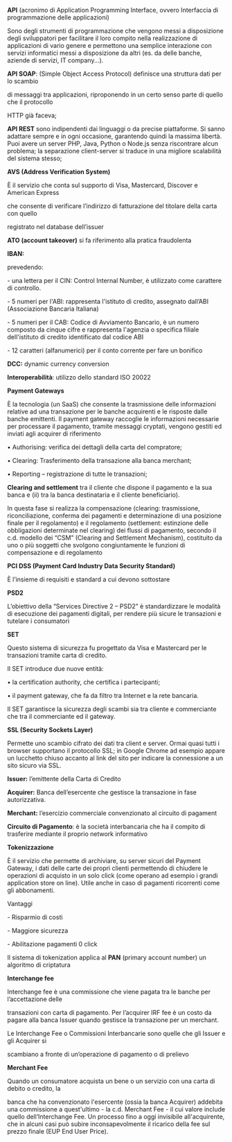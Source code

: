 ﻿**API** (acronimo di Application Programming Interface, ovvero Interfaccia di programmazione delle applicazioni) 

Sono degli strumenti di programmazione che vengono messi a disposizione degli sviluppatori per facilitare il loro compito nella realizzazione di applicazioni di vario genere e permettono una semplice interazione con servizi informatici messi a disposizione da altri (es. da delle banche, aziende di servizi, IT company...).

**API SOAP**: (Simple Object Access Protocol) definisce una struttura dati per lo scambio

di messaggi tra applicazioni, riproponendo in un certo senso parte di quello che il protocollo

HTTP già faceva;

**API REST** sono indipendenti dai linguaggi o da precise piattaforme. Si sanno adattare sempre e in ogni occasione, garantendo quindi la massima libertà. Puoi avere un server PHP, Java, Python o Node.js senza riscontrare alcun problema; la separazione client-server si traduce in una migliore scalabilità del sistema stesso;

**AVS (**Address Verification System**)** 

È il servizio che conta sul supporto di Visa, Mastercard, Discover e American Express

che consente di verificare l’indirizzo di fatturazione del titolare della carta con quello

registrato nel database dell’issuer

**ATO (account takeover)** 
si fa riferimento alla pratica fraudolenta

**IBAN:**

prevedendo:

\- una lettera per il CIN: Control Internal Number, è utilizzato come carattere di controllo.

\- 5 numeri per l'ABI: rappresenta l'istituto di credito, assegnato dall’ABI (Associazione Bancaria Italiana)

\- 5 numeri per il CAB: Codice di Avviamento Bancario, è un numero composto da cinque cifre e rappresenta l'agenzia o specifica filiale dell'istituto di credito identificato dal codice ABI

\- 12 caratteri (alfanumerici) per il conto corrente per fare un bonifico

**DCC:** dynamic currency conversion

**Interoperabilità**: utilizzo dello standard ISO 20022

**Payment Gateways**

È la tecnologia (un SaaS) che consente la trasmissione delle informazioni relative ad una transazione per le banche acquirenti e le risposte dalle banche emittenti. Il payment gateway raccoglie le informazioni necessarie per processare il pagamento, tramite messaggi cryptati, vengono gestiti ed inviati agli acquirer di riferimento

• Authorising: verifica dei dettagli della carta del compratore;

• Clearing: Trasferimento della transazione alla banca merchant;

• Reporting – registrazione di tutte le transazioni;

**Clearing and settlement** tra il cliente che dispone il pagamento e la sua banca e (ii) tra la banca destinataria e il cliente beneficiario).

In questa fase si realizza la compensazione (clearing: trasmissione, riconciliazione, conferma dei pagamenti e determinazione di una posizione finale per il regolamento) e il regolamento (settlement: estinzione delle obbligazioni determinate nel clearing) dei flussi di pagamento, secondo il c.d. modello dei “CSM” (Clearing and Settlement Mechanism), costituito da uno o più soggetti che svolgono congiuntamente le funzioni di compensazione e di regolamento

**PCI DSS (Payment Card Industry Data Security Standard)**

È l’insieme di requisiti e standard a cui devono sottostare

**PSD2**

L’obiettivo della “Services Directive 2 – PSD2” è standardizzare le modalità di esecuzione dei pagamenti digitali, per rendere più sicure le transazioni e tutelare i consumatori

**SET**

Questo sistema di sicurezza fu progettato da Visa e Mastercard per le transazioni tramite carta di credito.

Il SET introduce due nuove entità:

• la certification authority, che certifica i partecipanti;

• il payment gateway, che fa da filtro tra Internet e la rete bancaria.

Il SET garantisce la sicurezza degli scambi sia tra cliente e commerciante che tra il commerciante ed il gateway.

**SSL (Security Sockets Layer)**

Permette uno scambio cifrato dei dati tra client e server. Ormai quasi tutti i browser supportano il protocollo SSL; in Google Chrome ad esempio appare un lucchetto chiuso accanto al link del sito per indicare la connessione a un sito sicuro via SSL.

**Issuer:** l’emittente della Carta di Credito

**Acquirer:** Banca dell’esercente che gestisce la transazione in fase autorizzativa.

**Merchant:** l’esercizio commerciale convenzionato al circuito di pagament

**Circuito di Pagamento**: è la società interbancaria che ha il compito di trasferire mediante il proprio network informativo

**Tokenizzazione**

È il servizio che permette di archiviare, su server sicuri del Payment Gateway, i dati delle carte dei propri clienti permettendo di chiudere le operazioni di acquisto in un solo click (come operano ad esempio i grandi application store on line). Utile anche in caso di pagamenti ricorrenti come gli abbonamenti.

Vantaggi

\- Risparmio di costi

\- Maggiore sicurezza

\- Abilitazione pagamenti 0 click

Il sistema di tokenization applica al **PAN** (primary account number) un algoritmo di criptatura

**Interchange fee**

Interchange fee è una commissione che viene pagata tra le banche per l’accettazione delle

transazioni con carta di pagamento. Per l’acquirer IRF fee è un costo da pagare alla banca Issuer quando gestisce la transazione per un merchant.

Le Interchange Fee o Commissioni Interbancarie sono quelle che gli Issuer e gli Acquirer si

scambiano a fronte di un’operazione di pagamento o di prelievo

**Merchant Fee**

Quando un consumatore acquista un bene o un servizio con una carta di debito o credito, la

banca che ha convenzionato l'esercente (ossia la banca Acquirer) addebita una commissione a quest'ultimo - la c.d. Merchant Fee - il cui valore include quello dell‘Interchange Fee. Un processo fino a oggi invisibile all'acquirente, che in alcuni casi può subire inconsapevolmente il ricarico della fee sul prezzo finale (EUP End User Price).

